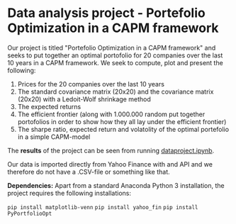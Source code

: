 # Data analysis project - Portefolio Optimization in a CAPM framework

Our project is titled "Portefolio Optimization in a CAPM framework" and seeks to put together an optimal portofolio for 20 companies over the last 10 years in a CAPM framework. We seek to compute, plot and present the following:

  1) Prices for the 20 companies over the last 10 years
  2) The standard covariance matrix (20x20) and the covariance matrix (20x20) with a Ledoit-Wolf shrinkage method 
  3) The expected returns
  4) The efficient frontier (along with 1.000.000 random put together portofolios in order to show how they all lay under the efficient frontier)
  5) The sharpe ratio, expected return and volatolity of the optimal portefolio in a simple CAPM-model

The **results** of the project can be seen from running [dataproject.ipynb](dataproject.ipynb).

Our data is imported directly from Yahoo Finance with and API and we therefore do not have a .CSV-file or something like that. 

**Dependencies:** Apart from a standard Anaconda Python 3 installation, the project requires the following installations:

``pip install matplotlib-venn``
``pip install yahoo_fin``
``pip install PyPortfolioOpt``
